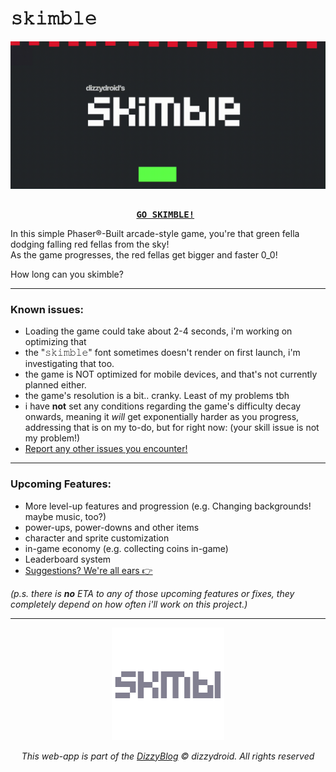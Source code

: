 # 𝚜𝚔𝚒𝚖𝚋𝚕𝚎

<div id="header" align="center">
 <img src="assets/img/skimblegif.gif">
</div>

<pre align = "center"> <b> 
<a href="https://dizzydroid.github.io/skimble/">GO SKIMBLE!</a> </b>
</pre>

In this simple Phaser®-Built arcade-style game, you're that green fella dodging falling red fellas from the sky!<br>
As the game progresses, the red fellas get bigger and faster 0_0!<br>

How long can you skimble?

______________________________________
### Known issues: 
- Loading the game could take about 2-4 seconds, i'm working on optimizing that
- the "𝚜𝚔𝚒𝚖𝚋𝚕𝚎" font sometimes doesn't render on first launch, i'm investigating that too.
- the game is NOT optimized for mobile devices, and that's not currently planned either.
- the game's resolution is a bit.. cranky. Least of my problems tbh
- i have <b>not</b> set any conditions regarding the game's difficulty decay onwards, meaning it <i>will</i> get exponentially harder as you progress, addressing that is on my to-do, but for right now: (your skill issue is not my problem!)
- [Report any other issues you encounter!](https://github.com/dizzydroid/skimble/issues)
___________________________________________________________

### Upcoming Features: 
- More level-up features and progression (e.g. Changing backgrounds! maybe music, too?)
- power-ups, power-downs and other items
- character and sprite customization
- in-game economy (e.g. collecting coins in-game)
- Leaderboard system
- [Suggestions? We're all ears 👉️ ](https://github.com/dizzydroid/skimble/discussions)

<i>(p.s. there is <b>no</b> ETA to any of those upcoming features or fixes, they completely depend on how often i'll work on this project.)
___________________________________________________________

<div id="footer" align="center">
 <img src="assets/img/skmbl_logo.png">
</div>


<p align="center"> This web-app is part of the <a href = "https://dizzydroid.github.io/blog.html">DizzyBlog</a> © dizzydroid. All rights reserved </p>


